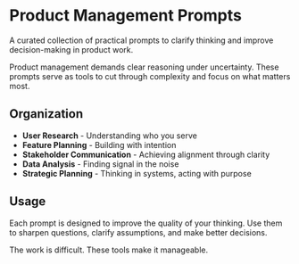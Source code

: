 # Product Management Prompts

A curated collection of practical prompts to clarify thinking and improve decision-making in product work.

Product management demands clear reasoning under uncertainty. These prompts serve as tools to cut through complexity and focus on what matters most.

## Organization

- **User Research** - Understanding who you serve
- **Feature Planning** - Building with intention  
- **Stakeholder Communication** - Achieving alignment through clarity
- **Data Analysis** - Finding signal in the noise
- **Strategic Planning** - Thinking in systems, acting with purpose

## Usage

Each prompt is designed to improve the quality of your thinking. Use them to sharpen questions, clarify assumptions, and make better decisions.

The work is difficult. These tools make it manageable.